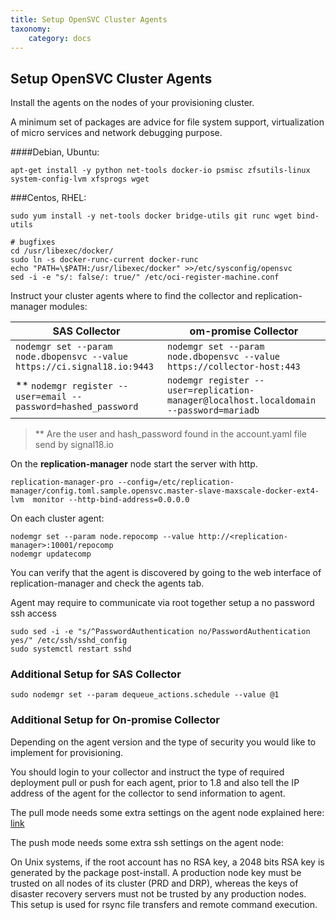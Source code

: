 ```yaml
---
title: Setup OpenSVC Cluster Agents
taxonomy:
    category: docs
---
```

## Setup OpenSVC Cluster Agents

Install the agents on the nodes of your provisioning cluster.

A minimum set of packages are advice for file system support, virtualization of micro services and network debugging purpose.

####Debian, Ubuntu:
```  
apt-get install -y python net-tools docker-io psmisc zfsutils-linux system-config-lvm xfsprogs wget
```

###Centos, RHEL:

```  
sudo yum install -y net-tools docker bridge-utils git runc wget bind-utils

# bugfixes
cd /usr/libexec/docker/
sudo ln -s docker-runc-current docker-runc
echo "PATH=\$PATH:/usr/libexec/docker" >>/etc/sysconfig/opensvc
sed -i -e "s/: false/: true/" /etc/oci-register-machine.conf
```


Instruct your cluster agents where to find the collector and replication-manager modules:

|SAS Collector | om-promise Collector |
| ------------ | --------------- |
| ```nodemgr set --param node.dbopensvc --value https://ci.signal18.io:9443``` | ```nodemgr set --param node.dbopensvc --value https://collector-host:443``` |
| ** ```nodemgr register --user=email --password=hashed_password``` | ```nodemgr register --user=replication-manager@localhost.localdomain --password=mariadb``` |

>** Are the user and hash_password found in the account.yaml file send by signal18.io  

On the **replication-manager** node start the server with http.  
```
replication-manager-pro --config=/etc/replication-manager/config.toml.sample.opensvc.master-slave-maxscale-docker-ext4-lvm  monitor --http-bind-address=0.0.0.0
```

On each cluster agent:

```
nodemgr set --param node.repocomp --value http://<replication-manager>:10001/repocomp
nodemgr updatecomp
```

You can verify that the agent is discovered by going to the web interface of replication-manager and check the agents tab.


Agent may require to communicate via root together setup a no password ssh access  
```
sudo sed -i -e "s/^PasswordAuthentication no/PasswordAuthentication yes/" /etc/ssh/sshd_config                    
sudo systemctl restart sshd
```

### Additional Setup for SAS Collector

```
sudo nodemgr set --param dequeue_actions.schedule --value @1
```

### Additional Setup for On-promise Collector

Depending on the agent version and the type of security you would like to implement for provisioning.

You should login to your collector and instruct the type of required deployment pull or push for each agent, prior to 1.8 and also tell the IP address of the agent for the collector to send information to agent.


The pull mode needs some extra settings on the agent node explained here:
[link](https://docs.opensvc.com/agent.architecture.html#the-inetd-entry-point)

The push mode needs some extra ssh settings on the agent node:

On Unix systems, if the root account has no RSA key, a 2048 bits RSA key is generated by the package post-install. A production node key must be trusted on all nodes of its cluster (PRD and DRP), whereas the keys of disaster recovery servers must not be trusted by any production nodes. This setup is used for rsync file transfers and remote command execution.
